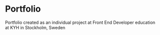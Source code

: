 # Portfolio

Portfolio created as an individual project at Front End Developer education at KYH in Stockholm, Sweden
